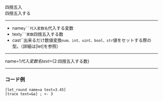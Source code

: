 四捨五入  
四捨五入する

***
- name`y``代入変数名`代入する変数
- text`y``実数`四捨五入する数
- cast``出来るだけ数値変換`num、int、uint、bool、str`値をセットする際の型。（詳細は[let]を参照）

***
name=${1{{代入変数名}}} text=${2:四捨五入する数}

***
### コード例
~~~skynovel
[let_round name=a text=3.45]
[trace text=&a] ; <- 3
~~~
